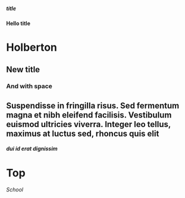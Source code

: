 ##### title
#### Hello title
# Holberton
## New title
### And with space
## Suspendisse in fringilla risus. Sed fermentum magna et nibh eleifend facilisis. Vestibulum euismod ultricies viverra. Integer leo tellus, maximus at luctus sed, rhoncus quis elit
##### dui id erat dignissim
# Top
###### School
